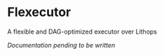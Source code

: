 # Flexecutor
A flexible and DAG-optimized executor over Lithops

*Documentation pending to be written*